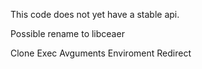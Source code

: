 This code does not yet have a stable api.

Possible rename to libceaer

Clone
Exec
Avguments
Enviroment
Redirect




